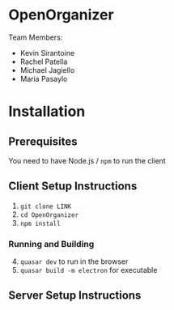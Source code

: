 # OpenOrganizer

Team Members: 
* Kevin Sirantoine
* Rachel Patella
* Michael Jagiello
* Maria Pasaylo

# Installation

## Prerequisites

You need to have Node.js / ``npm`` to run the client

## Client Setup Instructions

1. ``git clone LINK``
2. ``cd OpenOrganizer``
3. ``npm install``

### Running and Building

4. ``quasar dev`` to run in the browser
5. ``quasar build -m electron`` for executable

## Server Setup Instructions
